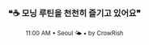 <div align="center">

<br>

<h3>❝☕ 모닝 루틴을 천천히 즐기고 있어요❞</h3>

<sub>11:00 AM • Seoul 🌤️ • by CrowRish</sub>

<br>

</div>